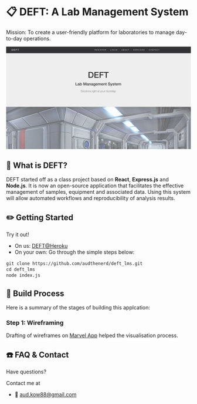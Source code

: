 # :clipboard: DEFT: A Lab Management System 
Mission: To create a user-friendly platform for laboratories to manage day-to-day operations. 

<img src="./images/deft-mainpage.png" width="800px" />


## :paperclip: What is DEFT?
DEFT started off as a class project based on <b>React</b>, <b>Express.js</b> and <b>Node.js</b>. It is now an open-source application that facilitates the effective management of samples, equipment and associated data. Using this system will allow automated workflows and reproducibility of analysis results.


## :pencil2: Getting Started
Try it out!
- On us: <a href="https://deft-lms.herokuapp.com/">DEFT@Heroku</a>
- On your own: Go through the simple steps below:
```
git clone https://github.com/audthenerd/deft_lms.git
cd deft_lms
node index.js
```

## :hammer: Build Process
Here is a summary of the stages of building this applcation:

  ### Step 1: Wireframing
  Drafting of wireframes on <a href="https://marvelapp.com/">Marvel App</a> helped the visualisation process.

## :phone: FAQ & Contact
Have questions?

Contact me at <br>
- :email: aud.kow88@gmail.com
  




